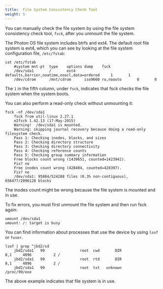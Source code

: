 ```yaml
---
title:  File System Consistency Check Tool
weight: 5
---
```


You can manually check the file system by using the file system consistency check tool, `fsck`, after you unmount the file system.

The Photon OS file system includes btrfs and ext4. The default root file system is ext4, which you can see by looking at the file system configuration file, `/etc/fstab`: 

```console
cat /etc/fstab
	#system mnt-pt  type    options dump    fsck
	/dev/sda1       /       ext4    defaults,barrier,noatime,noacl,data=ordered     1       1
	/dev/cdrom      /mnt/cdrom      iso9660 ro,noauto       0       0
```

The `1` in the fifth column, under `fsck`, indicates that fsck checks the file system when the system boots.

You can also perform a read-only check without unmounting it:
	
```console
fsck -nf /dev/sda1
	fsck from util-linux 2.27.1
	e2fsck 1.42.13 (17-May-2015)
	Warning!  /dev/sda1 is mounted.
	Warning: skipping journal recovery because doing a read-only filesystem check.
	Pass 1: Checking inodes, blocks, and sizes
	Pass 2: Checking directory structure
	Pass 3: Checking directory connectivity
	Pass 4: Checking reference counts
	Pass 5: Checking group summary information
	Free blocks count wrong (1439651, counted=1423942).
	Fix? no
	Free inodes count wrong (428404, counted=428397).
	Fix? no
	/dev/sda1: 95884/524288 files (0.3% non-contiguous), 656477/2096128 blocks
```

The inodes count might be wrong because the file system is mounted and in use. 

To fix errors, you must first unmount the file system and then run fsck again: 
	
```console
umount /dev/sda1
umount: /: target is busy
```

You can find information about processes that use the device by using `lsof` or `fuser`.
     	
```console
lsof | grep ^jbd2/sd
	jbd2/sda1   99                root  cwd       DIR                8,1     4096          2 /
	jbd2/sda1   99                root  rtd       DIR                8,1     4096          2 /
	jbd2/sda1   99                root  txt   unknown                                        /proc/99/exe
```

The above example indicates that file system is in use. 

